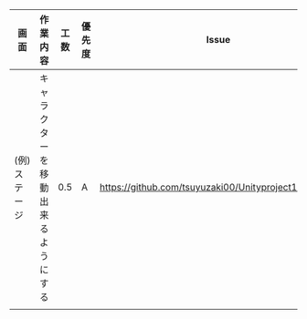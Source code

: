 画面|作業内容|工数|優先度|Issue
--- | --- | --- | --- | ---
(例)ステージ|キャラクターを移動出来るようにする|0.5|A|https://github.com/tsuyuzaki00/Unityproject1/issues/1
||||
